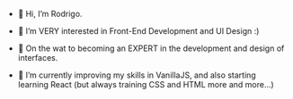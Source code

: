 - 👋 Hi, I’m Rodrigo.

- 👀 I’m VERY interested in Front-End Development and UI Design :)

- 🚀 On the wat to becoming an EXPERT in the development and design of interfaces.

- 🌱 I’m currently improving my skills in VanillaJS, and also starting learning React (but always training CSS and HTML more and more...)



<!---
r-mayer/r-mayer is a ✨ special ✨ repository because its `README.md` (this file) appears on your GitHub profile.
You can click the Preview link to take a look at your changes.
--->
